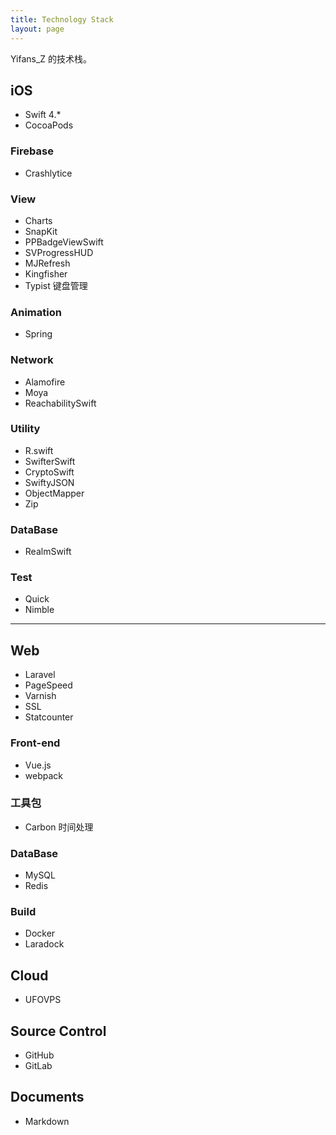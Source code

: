 ```yaml
---
title: Technology Stack
layout: page
---
```


Yifans_Z 的技术栈。

## iOS

- Swift 4.*
- CocoaPods

### Firebase

- Crashlytice

### View

- Charts
- SnapKit
- PPBadgeViewSwift
- SVProgressHUD
- MJRefresh
- Kingfisher
- Typist 键盘管理

### Animation

- Spring

### Network

- Alamofire
- Moya
- ReachabilitySwift

### Utility

- R.swift
- SwifterSwift
- CryptoSwift
- SwiftyJSON
- ObjectMapper
- Zip

### DataBase

- RealmSwift

### Test

- Quick
- Nimble

---

## Web

- Laravel
- PageSpeed
- Varnish
- SSL
- Statcounter

### Front-end

- Vue.js
- webpack

### 工具包

- Carbon 时间处理

### DataBase

- MySQL
- Redis

### Build

- Docker
 - Laradock

## Cloud

- UFOVPS

## Source Control

- GitHub
- GitLab

## Documents

- Markdown
